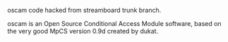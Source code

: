 oscam code hacked from streamboard trunk branch.

oscam is an Open Source Conditional Access Module software, based on the very good MpCS version 0.9d created by ​dukat.
